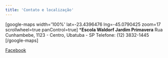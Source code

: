 ```yaml
---
title: 'Contato e localização'
---
```


[google-maps width='100%' lat=-23.4396476 lng=-45.0790425 zoom=17 scrollwheel=true panControl=true]
***Escola Waldorf Jardim Primavera**
Rua Cunhambebe, 1123 - Centro, Ubatuba - SP
Telefone: (12) 3832-1445
[/google-maps]

[Facebook](https://www.facebook.com/EscolaWaldorfJardimPrimavera/)